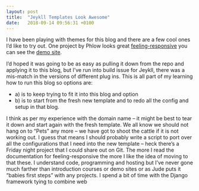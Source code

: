 ```yaml
---
layout: post
title:  "Jeykll Templates Look Awesome"
date:   2018-09-14 09:56:31 +0100
---
```


I have been playing with themes for this blog and there are a few cool ones I’d like to try out. One project by Phlow looks great <a href="https://github.com/Phlow/feeling-responsive">feeling-responsive</a> you can see the <a href="http://phlow.github.io/feeling-responsive/">demo site</a>.

I’d hoped it was going to be as easy as pulling it down from the repo and applying it to this blog, but I’ve run into build issue for Jeykll, there was a mis-match in the versions of different plug ins. This is all part of my learning how to run this blog so options are: 
 - a) is to keep trying to fit it into this blog and option 
 - b) is to start from the fresh new template and to redo all the config and setup in that blog.

I think as per my experience with the domain name – it might be best to tear it down and start again with the fresh template. We all know we should not hang on to “Pets” any more – we have got to shoot the cattle if it is not working out. I guess that means I should probably write a script to port over all the configurations that I need into the new template – heck there’s a Friday night project that I could share out on Git. The more I read the documentation for feeling-responsive the more I like the idea of moving to that these. I understand code, programming and hosting but I’ve never gone much farther than introduction courses or demo sites or as Jude puts it “babies first steps” with any projects. I spend a bit of time with the Django framework tying to combine web 
